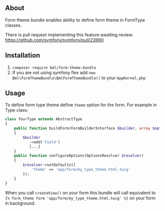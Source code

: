 About
------------
Form theme bundle enables ability to define form theme in FormType classes.

There is pull request implementing this feature awaiting review: https://github.com/symfony/symfony/pull/23990

Installation
------------
1. `composer require bml/form-theme-bundle`
2. If you are not using symfony flex add 
`new Bml\FormThemeBundle\BmlFormThemeBundle()` to your `AppKernel.php`

Usage
------------

To define form type theme define `theme` option for the form. For example in Type class:
```php
class YourType extends AbstractType
{
    public function buildForm(FormBuilderInterface $builder, array $options)
    {
        $builder
           ->add('field')
           [...]
    }
    public function configureOptions(OptionsResolver $resolver)
    {
        $resolver->setDefaults([
            'theme' => 'app/form/my_type_theme.html.twig'
        ]);
    }
}
```
When you call `createView()` on your form this bundle will call equivalent to `{% form_theme form 'app/form/my_type_theme.html.twig' %}` on your form in background.
